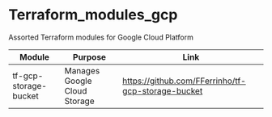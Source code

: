 # Terraform_modules_gcp
Assorted Terraform modules for Google Cloud Platform

| Module | Purpose | Link |
|-|-|-|
| tf-gcp-storage-bucket | Manages Google Cloud Storage | https://github.com/FFerrinho/tf-gcp-storage-bucket |
